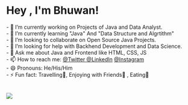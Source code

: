 <h1>Hey , I'm Bhuwan!</h1>
- 🔭 I’m currently working on Projects of Java and Data Analyst. <br />
- 🌱 I’m currently learning "Java" And "Data Structure and Algrtithm" <br />
- 👯 I’m looking to collaborate on Open Source Java Projects.<br />
- 🤔 I’m looking for help with Backhend Development and Data Science. <br />
- 💬 Ask me about Java and Frontend like HTML, CSS, JS <br />
- 📫 How to reach me:  <a href = "https://twitter.com/Bhuwansp1"> @Twitter </a> <a href = "https://www.linkedin.com/in/bhuwan-bhuwanpandey911/"> @LinkedIn</a> <a href = "https://www.instagram.com/pandeybhuwan138/"> @Instagram </a> <br />
- 😄 Pronouns: He/His/Him <br />
- ⚡ Fun fact: Travelling🧳, Enjoying with Friends🧒 , Eating🍴 <br /><br /><br />

<img src ="https://github-readme-stats.vercel.app/api?username=Bhuwan138&&show_icons=true&title_color=ffffff&icon_color=bb2acf&text_color=daf7dc&bg_color=151515">

